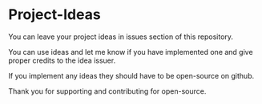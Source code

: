 # Project-Ideas

You can leave your project ideas in issues section of this repository.</br>

You can use ideas and let me know if you have implemented one and give proper credits to the idea issuer.</br>

If you implement any ideas they should have to be open-source on github.</br>

Thank you for supporting and contributing for open-source.
